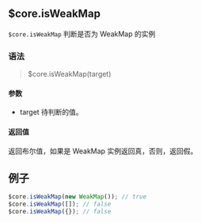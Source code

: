 
## $core.isWeakMap
`$core.isWeakMap` 判断是否为 WeakMap 的实例

### 语法

> $core.isWeakMap(target)

#### 参数

- target 待判断的值。

#### 返回值

返回布尔值，如果是 WeakMap 实例返回真，否则，返回假。

## 例子

```javascript
$core.isWeakMap(new WeakMap()); // true
$core.isWeakMap([]); // false
$core.isWeakMap({}); // false
```